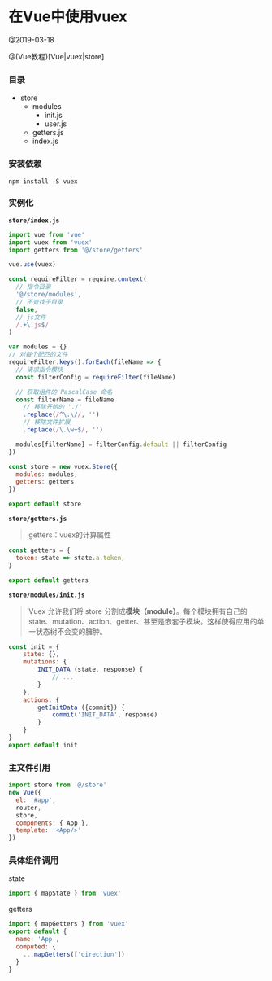 # 在Vue中使用vuex

@2019-03-18

@(Vue教程)[Vue|vuex|store]

### 目录

* store
  * modules
    * init.js
    * user.js
  * getters.js
  * index.js

### 安装依赖

```
npm install -S vuex
```

### 实例化 

**`store/index.js`**

```javascript
import vue from 'vue'
import vuex from 'vuex'
import getters from '@/store/getters'

vue.use(vuex)

const requireFilter = require.context(
  // 指令目录
  '@/store/modules',
  // 不查找子目录
  false,
  // js文件
  /.+\.js$/
)

var modules = {}
// 对每个配匹的文件
requireFilter.keys().forEach(fileName => {
  // 请求指令模块
  const filterConfig = requireFilter(fileName)

  // 获取组件的 PascalCase 命名
  const filterName = fileName
    // 移除开始的 './'
    .replace(/^\.\//, '')
    // 移除文件扩展
    .replace(/\.\w+$/, '')

  modules[filterName] = filterConfig.default || filterConfig
})

const store = new vuex.Store({
  modules: modules,
  getters: getters
})

export default store
```

**`store/getters.js `**

>  getters：vuex的计算属性

```javascript
const getters = {
  token: state => state.a.token,
}

export default getters
```

**`store/modules/init.js`**

> Vuex 允许我们将 store 分割成**模块（module）**。每个模块拥有自己的 state、mutation、action、getter、甚至是嵌套子模块。这样使得应用的单一状态树不会变的臃肿。

```javascript
const init = {
    state: {},
    mutations: {
        INIT_DATA (state, response) {
            // ...
        }
    },
    actions: {
        getInitData ({commit}) {
            commit('INIT_DATA', response)
        }
    }
}
export default init
```

### 主文件引用

```javascript
import store from '@/store'
new Vue({
  el: '#app',
  router,
  store,
  components: { App },
  template: '<App/>'
})
```

### 具体组件调用

state

```javascript
import { mapState } from 'vuex'
```

getters

```javascript
import { mapGetters } from 'vuex'
export default {
  name: 'App',
  computed: {
    ...mapGetters(['direction'])
  }
}
```









